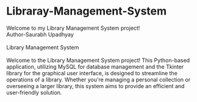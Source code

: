 # Libraray-Management-System
Welcome to my Library Management System project! 
<br>
Author-Saurabh Upadhyay
<br>
<br>
Library Management System
<br>
<br>
Welcome to the Library Management System project! This Python-based application, utilizing MySQL for database management and the Tkinter library for the graphical user interface, is designed to streamline the operations of a library. Whether you're managing a personal collection or overseeing a larger library, this system aims to provide an efficient and user-friendly solution.
